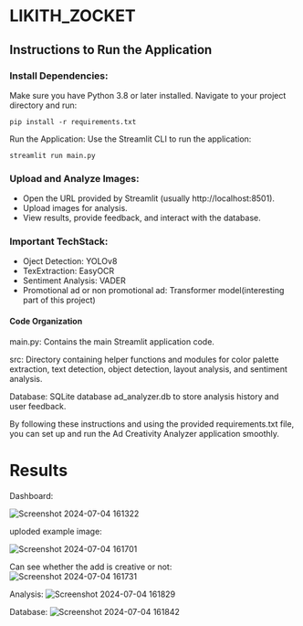 # LIKITH_ZOCKET

## Instructions to Run the Application

### Install Dependencies:
Make sure you have Python 3.8 or later installed. Navigate to your project directory and run:

    pip install -r requirements.txt
    
Run the Application:
Use the Streamlit CLI to run the application:

    streamlit run main.py
    
### Upload and Analyze Images:
- Open the URL provided by Streamlit (usually http://localhost:8501).
- Upload images for analysis.
- View results, provide feedback, and interact with the database.

### Important TechStack:

- Oject Detection: YOLOv8
- TexExtraction: EasyOCR
- Sentiment Analysis: VADER
- Promotional ad or non promotional ad: Transformer model(interesting part of this project)

#### Code Organization

main.py:
    Contains the main Streamlit application code.

src:
    Directory containing helper functions and modules for color palette extraction, text detection, object detection, layout analysis, and sentiment analysis.

Database:
     SQLite database ad_analyzer.db to store analysis history and user feedback.

By following these instructions and using the provided requirements.txt file, you can set up and run the Ad Creativity Analyzer application smoothly.

# Results
Dashboard:

![Screenshot 2024-07-04 161322](https://github.com/likithkumar003/LIKITH_ZOCKET/assets/133403175/73de3192-3056-4c1b-83a1-a24368337cfb)

uploded example image:

![Screenshot 2024-07-04 161701](https://github.com/likithkumar003/LIKITH_ZOCKET/assets/133403175/91c1d327-1eb7-4fdd-96f2-6fe7d84b10c3)

Can see whether the add is creative or not:
![Screenshot 2024-07-04 161731](https://github.com/likithkumar003/LIKITH_ZOCKET/assets/133403175/df73cc58-e267-43cd-b1a4-f754feca2ee2)

Analysis:
![Screenshot 2024-07-04 161829](https://github.com/likithkumar003/LIKITH_ZOCKET/assets/133403175/cbe268a4-b61a-4cb1-bcc6-57ab7d1b9071)

Database:
![Screenshot 2024-07-04 161842](https://github.com/likithkumar003/LIKITH_ZOCKET/assets/133403175/3abb1491-e2d4-44d0-98aa-ec46dbfc7171)
